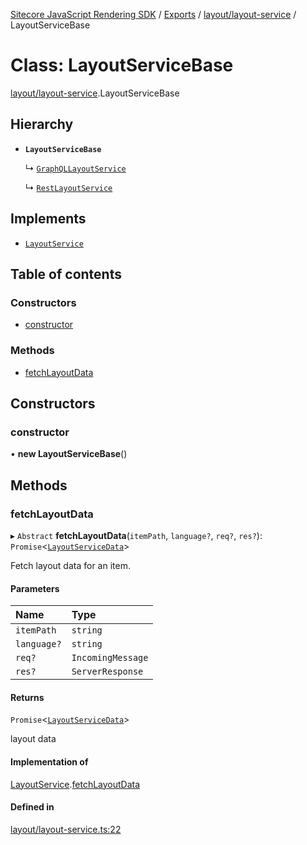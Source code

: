 [Sitecore JavaScript Rendering SDK](../README.md) / [Exports](../modules.md) / [layout/layout-service](../modules/layout_layout_service.md) / LayoutServiceBase

# Class: LayoutServiceBase

[layout/layout-service](../modules/layout_layout_service.md).LayoutServiceBase

## Hierarchy

- **`LayoutServiceBase`**

  ↳ [`GraphQLLayoutService`](layout_graphql_layout_service.GraphQLLayoutService.md)

  ↳ [`RestLayoutService`](layout_rest_layout_service.RestLayoutService.md)

## Implements

- [`LayoutService`](../interfaces/layout_layout_service.LayoutService.md)

## Table of contents

### Constructors

- [constructor](layout_layout_service.LayoutServiceBase.md#constructor)

### Methods

- [fetchLayoutData](layout_layout_service.LayoutServiceBase.md#fetchlayoutdata)

## Constructors

### constructor

• **new LayoutServiceBase**()

## Methods

### fetchLayoutData

▸ `Abstract` **fetchLayoutData**(`itemPath`, `language?`, `req?`, `res?`): `Promise`<[`LayoutServiceData`](../interfaces/layout_models.LayoutServiceData.md)\>

Fetch layout data for an item.

#### Parameters

| Name | Type |
| :------ | :------ |
| `itemPath` | `string` |
| `language?` | `string` |
| `req?` | `IncomingMessage` |
| `res?` | `ServerResponse` |

#### Returns

`Promise`<[`LayoutServiceData`](../interfaces/layout_models.LayoutServiceData.md)\>

layout data

#### Implementation of

[LayoutService](../interfaces/layout_layout_service.LayoutService.md).[fetchLayoutData](../interfaces/layout_layout_service.LayoutService.md#fetchlayoutdata)

#### Defined in

[layout/layout-service.ts:22](https://github.com/Sitecore/jss/blob/e49fd4cc/packages/sitecore-jss/src/layout/layout-service.ts#L22)
